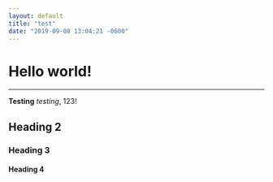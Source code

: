 ```yaml
---
layout: default
title: "test"
date: "2019-09-08 13:04:21 -0600"
---
```


# Hello world!
---
**Testing** *testing*, 123!
## Heading 2
### Heading 3
#### Heading 4
